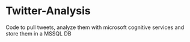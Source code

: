 # Twitter-Analysis
Code to pull tweets, analyze them with microsoft cognitive services and store them in a MSSQL DB
